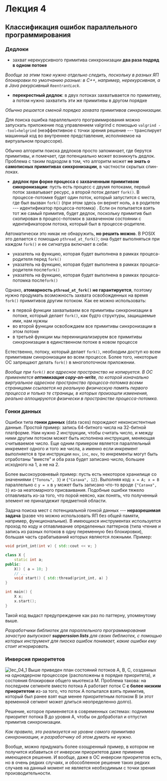 # Лекция 4

## Классификация ошибок параллельного программирования

### Дедлоки

- захват нерекурсивного примитива синхронизации **два раза подряд в одном потоке**

*Вообще за этим тоже нужно отдельно следить, поскольку в разных ЯП блокировки по умолчанию разные: в С++, например, нерекурсивная, а в Java рекурсивный `ReentrantLock`.*

- **перекрестный дедлок**: в двух потоках захватывается по примитиву, а потом нужно захватить эти же примитивы в другом порядке

*Обычно решается сменой порядка захвата примитивов синхронизации.*

Для поиска ошибка параллельного программирования можно запускать приложение под управлением valgrind с помощью `valgrind --tool=helgrind` (неэффективное с точки зрения решение --- транслирует машинный код во внутреннее представление, исполняемое на виртуальном процессоре).

Обычно алгоритм поиска дедлоков просто запоминает, где берутся примитивы, и помечает, где потенциально может возникнуть дедлок. Проблема с таким подходом в том, что алгоритм может **не знать о самописных примитивах синхронизации**, в частности скрытых спин-локах.

- **дедлок при форке процесса с захваченным примитивом синхронизации**: пусть есть процесс с двумя потоками, первый поток захватывает ресурс, а второй поток делает `fork()`. В процессе-потомке будет один поток, который запустится с места, где был вызван `fork()` (при этом здесь он вернет ноль, а в родителе --- идентификатор процесса-потомка)  . Если он попытается взять тот же самый примитив, будет дедлок, поскольку примитив был скопирован в процесс-потомок в захваченном состоянии с идентификатором потока, который был в процессе-родителе.

Автоматически это никак не обнаружить, **но решить можно**. В POSIX это делается с помощью `pthread_at_fork()`; она будет выполняться при каждом `fork()` и ее сигнатура включает в себя:
- указатель на функцию, которая будет выполнена в рамках процеса-родителя перед `fork()`
- указатель на функцию, которая будет выполнена в рамках процеса-родителя после`fork()`
- указатель на функцию, которая будет выполнена в рамках процеса-потомка после`fork()`

Однако, **атомарность `pthread_at_fork()` не гарантируется**, поэтому нужно продумать возможность захвата освобожденных на время `fork()` примитивов другим потоком. Как ее можно использовать:
- в первой функции захватываем все примитивы синхронизации в потоке, который делает `fork()`, как будто структуры, защищаемые ими, нам нужны
- во второй функции освобождаем все примитивы синхронизации в этом потоке
- в третьей функции мы переинициализируем все примитивы синхронизации в единственном потоке в новом процессе

Естественно, потоку, который делает `fork()`, необходим доступ ко всем примитивам синхронизации во всем процессе. Более того, некоторые ОС запрещают делать `fork()` в многопоточном приложении.

*Вообще при `fork()` все адресное пространство не копируется. В ОС применяется **оптимизация copy-on-write**, по которой изначально виртуальное адресное пространство процесса-потомка всеми страницами ссылается на реальную физическую память первого процесса и только те страницы, в которых произошли изменения, реально аллоцируются физически в пространстве процесса-потомка.*

### Гонки данных

Ошибки типа **гонки данных** (data races) порождают неконсистентные данные. Простой пример: запись 64-битного числа на 32-битной платформе. Нам нужно 2 инструкции, чтобы считать число, и между ними другим потоком может быть исполнена инструкция, меняющая считываемое число. Еще одним примером является параллельный инкремент одного и того же числа, а именно если инкремент выполняется в три инструкции `mov`, `inc`, `mov`, то инкременты могут быть отработаны "вместе" и оба раза будет записано число, большее исходного на 1, а не на 2.

Более высокоуровневый пример: пусть есть некоторое хранилище со значениями `{"Тополь", 3}` и `{"Сатана", 12}`. Выполняя код: `x = A; x = B` параллельно с `y = x` в `y` может быть записано что-то вроде `{"Сатана", 3}` из-за неатомарного присваивания. Подобные ошибки тяжело отлавливать из-за того, что порой неясно, как понять, что полученный элемент не приналдежит предметной области.

Задача поиска мест с потенциальной гонкой данных --- **неразрешимая задача** (разве что можно использовать ЯП без общей памяти, например, функциональные). В имеющихся инструментах используется проход по коду и отлавливание определенных паттернов (типа чтение и запись из разных потоков в одну переменную без блокировки), большая часть срабатываний которых являются ложными. Пример:

```c++
void print_int(int v) { std::cout << v; }

class X {
	static int a;
public:
	X() { a = 10; }
	// ...
	void start() { std::thread(print_int, a) }
}

int main() {
	X x;
	x.start();
}
```

Такой код выдаст предупреждение как раз по паттерну, упомянутому выше.

*Разработчики библиотек для параллельного программирования зачастую выпускают **supperssion lists** для своих библиотек, с помощью которых инструмент для пиоска ошибок понимает, какие ошибки ему стоит игнорировать.*

### Инверсия приоритетов

![lec_04_1](https://i.imgur.com/bQu3qMt.png)
Выше приведен план состояний потоков A, B, C, созданных на одноядерном процессоре (расположены в порядке приоритета), и состояния блокировки общего мьютекса M. Проблема такова: на последнем сегменте вместо потока A работает поток C **с более низким приоритетом** из-за того, что поток A попытался взять примитив, который был ранее взят еще менее приоритетным потоком B (и этот временной сегмент может длиться неопределенно долго).

Решение, которое применяется в современных системах: поднимем приоритет потока B до уровня A, чтобы он добработал и отпустил примитив синхронизации.

*Как правило, это реализуется на уровне самого примитива синхронизации, и разработчику об этом думать не нужно.*

Вообще, можно придумать более озощренный пример, в котором не получится избавиться от инверсии приоритетов даже применив имеющееся решение. И вообще, даже в ОС инверсии приоритетов есть, но в очень редких случаях, и обособленное решение таких редких случаев на данный момент не является необходимым с точки зрения производительности.
